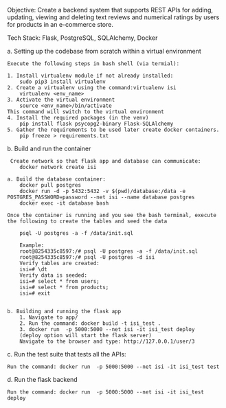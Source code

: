 Objective:
Create a backend system that supports REST APIs for adding, updating, viewing and deleting text reviews and numerical ratings by users for products in an e-commerce store.

Tech Stack: Flask, PostgreSQL, SQLAlchemy, Docker

a. Setting up the codebase from scratch within a virtual environment

	Execute the following steps in bash shell (via termial):

	1. Install virtualenv module if not already installed:
		sudo pip3 install virtualenv
	2. Create a virtualenv using the command:virtualenv isi
		virtualenv <env_name>
	3. Activate the virtual environment
		source <env_name>/bin/activate
	This command will switch to the virtual environment
	4. Install the required packages (in the venv)
		pip install flask psycopg2-binary Flask-SQLAlchemy
	5. Gather the requirements to be used later create docker containers.
		pip freeze > requirements.txt

b. Build and run the container
		
	 Create network so that flask app and database can communicate:
		docker network create isi
		
	a. Build the database container:
		docker pull postgres
		docker run -d -p 5432:5432 -v $(pwd)/database:/data -e POSTGRES_PASSWORD=password --net isi --name database postgres
		docker exec -it database bash

	Once the container is running and you see the bash terminal, execute the following to create the tables and seed the data

		psql -U postgres -a -f /data/init.sql

		Example: 
		root@8254335c8597:/# psql -U postgres -a -f /data/init.sql
		root@8254335c8597:/# psql -U postgres -d isi		
		Verify tables are created:
		isi=# \dt
		Verify data is seeded:
		isi=# select * from users;
		isi=# select * from products;
		isi=# exit


	b. Building and running the flask app
		1. Navigate to app/
		2. Run the command: docker build -t isi_test .
		3. docker run  -p 5000:5000 --net isi -it isi_test deploy
		(deploy option will start the flask server)
		Navigate to the browser and type: http://127.0.0.1/user/3 



c. Run the test suite that tests all the APIs:
	
	Run the command: docker run  -p 5000:5000 --net isi -it isi_test test

d. Run the flask backend

	Run the command: docker run  -p 5000:5000 --net isi -it isi_test deploy

